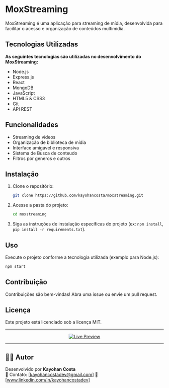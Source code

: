 # MoxStreaming

MoxStreaming é uma aplicação para streaming de mídia, desenvolvida para facilitar o acesso e organização de conteúdos multimídia.

## Tecnologias Utilizadas

**As seguintes tecnologias são utilizadas no desenvolvimento do MoxStreaming:**

- Node.js
- Express.js
- React
- MongoDB
- JavaScript
- HTML5 & CSS3
- Git
- API REST

## Funcionalidades

- Streaming de vídeos
- Organização de biblioteca de mídia
- Interface amigável e responsiva
- Sistema de Busca de conteudo
- Filtros por generos e outros

## Instalação

1. Clone o repositório:
    ```bash
    git clone https://github.com/kayohancosta/moxstreaming.git
    ```
2. Acesse a pasta do projeto:
    ```bash
    cd moxstreaming
    ```
3. Siga as instruções de instalação específicas do projeto (ex: `npm install`, `pip install -r requirements.txt`).

## Uso

Execute o projeto conforme a tecnologia utilizada (exemplo para Node.js):

```bash
npm start
```

## Contribuição

Contribuições são bem-vindas! Abra uma issue ou envie um pull request.

## Licença

Este projeto está licenciado sob a licença MIT.

---

<p align="center">
  <a href="https://moxstreaming.netlify.app/" target="_blank">
    <img src="https://img.shields.io/badge/🔴%20Live%20Preview-Acessar%20o%20site-green?style=for-the-badge&logo=google-chrome" alt="Live Preview"/>
  </a>
</p>


---

## 👨‍🍳 Autor

Desenvolvido por **Kayohan Costa**  
📧 Contato: [kayohancostadev@gmail.com]
🔗 [www.linkedin.com/in/kayohancostadev]
